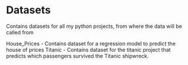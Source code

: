 # Datasets
Contains datasets for all my python projects, from where the data will be called from

House_Prices - Contains dataset for a regression model to predict the house of prices
Titanic - Contains dataset for the titanic project that predicts which passengers survived the Titanic shipwreck.
